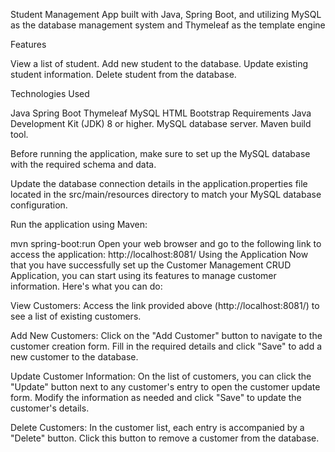 
Student Management App built with Java, Spring Boot, and utilizing MySQL as the database management system and Thymeleaf as the template engine

Features

View a list of student. 
Add new student to the database. 
Update existing student information. 
Delete student from the database.

Technologies Used

Java 
Spring Boot 
Thymeleaf 
MySQL 
HTML 
Bootstrap 
Requirements Java Development Kit (JDK) 8 or higher. 
MySQL database server. Maven build tool.

Before running the application, make sure to set up the MySQL database with the required schema and data.

Update the database connection details in the application.properties file located in the src/main/resources directory to match your MySQL database configuration.

Run the application using Maven:

mvn spring-boot:run Open your web browser and go to the following link to access the application: http://localhost:8081/ Using the Application Now that you have successfully set up the Customer Management CRUD Application, you can start using its features to manage customer information. Here's what you can do:

View Customers: Access the link provided above (http://localhost:8081/) to see a list of existing customers.

Add New Customers: Click on the "Add Customer" button to navigate to the customer creation form. Fill in the required details and click "Save" to add a new customer to the database.

Update Customer Information: On the list of customers, you can click the "Update" button next to any customer's entry to open the customer update form. Modify the information as needed and click "Save" to update the customer's details.

Delete Customers: In the customer list, each entry is accompanied by a "Delete" button. Click this button to remove a customer from the database.
